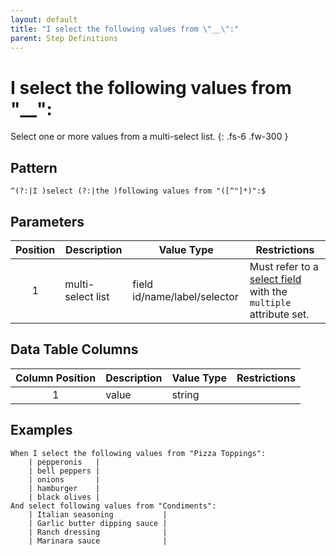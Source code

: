 ```yaml
---
layout: default
title: "I select the following values from \"__\":"
parent: Step Definitions
---
```


# I select the following values from "\_\_":

Select one or more values from a multi-select list.
{: .fs-6 .fw-300 }

## Pattern

```
^(?:|I )select (?:|the )following values from "([^"]*)":$
```

## Parameters

| Position | Description       | Value Type                   | Restrictions                                                                                                       |
| :------: | ----------------- | ---------------------------- | ------------------------------------------------------------------------------------------------------------------ |
|    1     | multi-select list | field id/name/label/selector | Must refer to a [select field]({{site.baseurl}}/field_types.html#select-fields) with the `multiple` attribute set. |

## Data Table Columns

| Column Position | Description | Value Type | Restrictions |
| :-------------: | ----------- | ---------- | ------------ |
|        1        | value       | string     |              |

## Examples

```gherkin
When I select the following values from "Pizza Toppings":
    | pepperonis   |
    | bell peppers |
    | onions       |
    | hamburger    |
    | black olives |
And select following values from "Condiments":
    | Italian seasoning           |
    | Garlic butter dipping sauce |
    | Ranch dressing              |
    | Marinara sauce              |
```
